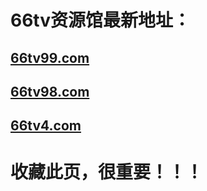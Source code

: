 # <h1>66tv资源馆最新地址：</h1>
<h2><a target="_blank" href="http://66tv99.com">66tv99.com</a></h2>
<h2><a target="_blank" href="http://66tv98.com">66tv98.com</a></h2>
<h2><a target="_blank" href="http://66tv4.com">66tv4.com</a></h2>




<h1>收藏此页，很重要！！！</h1>
